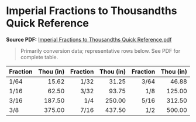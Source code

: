 # Imperial Fractions to Thousandths Quick Reference
**Source PDF:** [Imperial Fractions to Thousandths Quick Reference.pdf](https://raw.githubusercontent.com/eschlenz/Machining/main/Imperial%20Fractions%20to%20Thousandths%20Quick%20Reference.pdf)

> Primarily conversion data; representative rows below. See PDF for complete table.

| Fraction | Thou (in) | Fraction | Thou (in) | Fraction | Thou (in) |
|---|---:|---:|---:|---:|---:|
| 1/64 | 15.62 | 1/32 | 31.25 | 3/64 | 46.88 |
| 1/16 | 62.50 | 3/32 | 93.75 | 1/8 | 125.00 |
| 3/16 | 187.50 | 1/4 | 250.00 | 5/16 | 312.50 |
| 3/8 | 375.00 | 7/16 | 437.50 | 1/2 | 500.00 |
